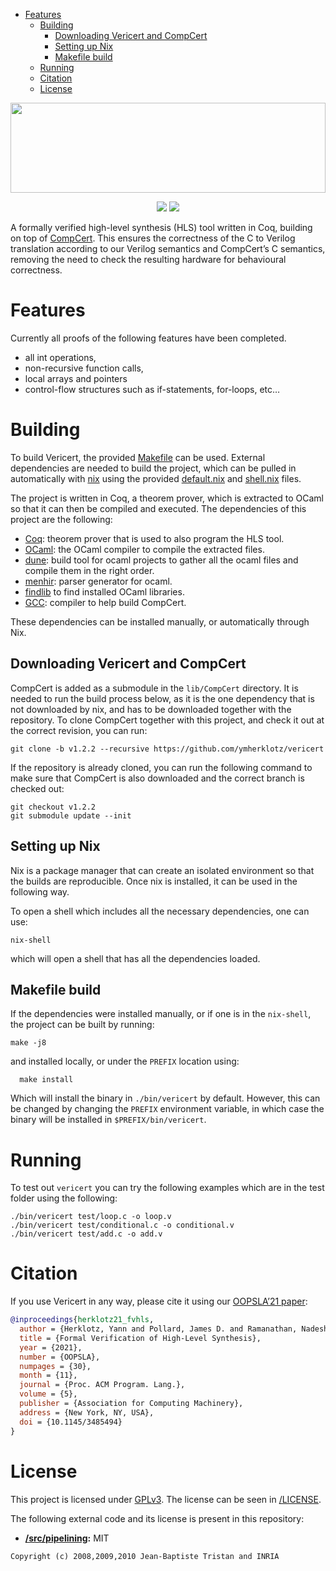 - [Features](#features)
  - [Building](#building)
    - [Downloading Vericert and CompCert](#downloading-compcert)
    - [Setting up Nix](#setting-up-nix)
    - [Makefile build](#makefile-build)
  - [Running](#running)
  - [Citation](#org741ad34)
  - [License](#orgb089937)

<a href="https://vericert.ymhg.org"><img src="https://vericert.ymhg.org/vericert-main.svg" width="100%" height="144" /></a>

<p align=center><a href="https://github.com/ymherklotz/vericert/actions"><img src="https://github.com/ymherklotz/vericert/workflows/CI/badge.svg" /></a>&nbsp;<a href="https://vericert.ymhg.org/"><img src="https://github.com/ymherklotz/vericert-docs/workflows/docs/badge.svg" /></a></p>

A formally verified high-level synthesis (HLS) tool written in Coq, building on top of [CompCert](https://github.com/AbsInt/CompCert). This ensures the correctness of the C to Verilog translation according to our Verilog semantics and CompCert&rsquo;s C semantics, removing the need to check the resulting hardware for behavioural correctness.


<a id="features"></a>

# Features

Currently all proofs of the following features have been completed.

-   all int operations,
-   non-recursive function calls,
-   local arrays and pointers
-   control-flow structures such as if-statements, for-loops, etc&#x2026;


<a id="building"></a>

# Building

To build Vericert, the provided [Makefile](file:///Makefile) can be used. External dependencies are needed to build the project, which can be pulled in automatically with [nix](https://nixos.org/nix/) using the provided [default.nix](file:///default.nix) and [shell.nix](file:///shell.nix) files.

The project is written in Coq, a theorem prover, which is extracted to OCaml so that it can then be compiled and executed. The dependencies of this project are the following:

-   [Coq](https://coq.inria.fr/): theorem prover that is used to also program the HLS tool.
-   [OCaml](https://ocaml.org/): the OCaml compiler to compile the extracted files.
-   [dune](https://github.com/ocaml/dune): build tool for ocaml projects to gather all the ocaml files and compile them in the right order.
-   [menhir](http://gallium.inria.fr/~fpottier/menhir/): parser generator for ocaml.
-   [findlib](https://github.com/ocaml/ocamlfind) to find installed OCaml libraries.
-   [GCC](https://gcc.gnu.org/): compiler to help build CompCert.

These dependencies can be installed manually, or automatically through Nix.


<a id="downloading-compcert"></a>

## Downloading Vericert and CompCert

CompCert is added as a submodule in the `lib/CompCert` directory. It is needed to run the build process below, as it is the one dependency that is not downloaded by nix, and has to be downloaded together with the repository. To clone CompCert together with this project, and check it out at the correct revision, you can run:

```shell
git clone -b v1.2.2 --recursive https://github.com/ymherklotz/vericert
```

If the repository is already cloned, you can run the following command to make sure that CompCert is also downloaded and the correct branch is checked out:

```shell
git checkout v1.2.2
git submodule update --init
```


<a id="setting-up-nix"></a>

## Setting up Nix

Nix is a package manager that can create an isolated environment so that the builds are reproducible. Once nix is installed, it can be used in the following way.

To open a shell which includes all the necessary dependencies, one can use:

```shell
nix-shell
```

which will open a shell that has all the dependencies loaded.


<a id="makefile-build"></a>

## Makefile build

If the dependencies were installed manually, or if one is in the `nix-shell`, the project can be built by running:

```shell
make -j8
```

and installed locally, or under the `PREFIX` location using:

```shell
  make install
```

Which will install the binary in `./bin/vericert` by default. However, this can be changed by changing the `PREFIX` environment variable, in which case the binary will be installed in `$PREFIX/bin/vericert`.


<a id="running"></a>

# Running

To test out `vericert` you can try the following examples which are in the test folder using the following:

```shell
./bin/vericert test/loop.c -o loop.v
./bin/vericert test/conditional.c -o conditional.v
./bin/vericert test/add.c -o add.v
```


<a id="org741ad34"></a>

# Citation

If you use Vericert in any way, please cite it using our [OOPSLA&rsquo;21 paper](https://yannherklotz.com/papers/fvhls_oopsla21.pdf):

```bibtex
@inproceedings{herklotz21_fvhls,
  author = {Herklotz, Yann and Pollard, James D. and Ramanathan, Nadesh and Wickerson, John},
  title = {Formal Verification of High-Level Synthesis},
  year = {2021},
  number = {OOPSLA},
  numpages = {30},
  month = {11},
  journal = {Proc. ACM Program. Lang.},
  volume = {5},
  publisher = {Association for Computing Machinery},
  address = {New York, NY, USA},
  doi = {10.1145/3485494}
}
```


<a id="orgb089937"></a>

# License

This project is licensed under [GPLv3](https://www.gnu.org/licenses/gpl-3.0.en.html). The license can be seen in [/LICENSE](file:///LICENSE).

The following external code and its license is present in this repository:

-   **[/src/pipelining](file:///src/pipelining):** MIT

```text
Copyright (c) 2008,2009,2010 Jean-Baptiste Tristan and INRIA
```
